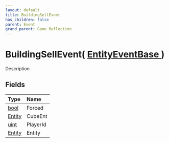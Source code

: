 ```yaml
---
layout: default
title: BuildingSellEvent
has_children: false
parent: Event
grand_parent: Game Reflection
---
```

# BuildingSellEvent( [ EntityEventBase ](/docs/game-reflection/events/entity_event_base) )
Description 

## Fields

| Type | Name |
|:-------------|:--------------|
| [bool](/docs/game-reflection/components/bool) | Forced |
| [Entity](/docs/game-reflection/classes/entity) | CubeEnt |
| [uint](/docs/game-reflection/components/uint) | PlayerId |
| [Entity](/docs/game-reflection/classes/entity) | Entity |

